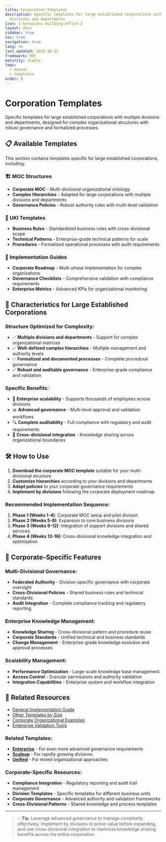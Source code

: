 ```yaml
---
title: Corporation Templates
description: Specific templates for large established corporations with multiple
  divisions and departments
icon: i-heroicons-building-office-2
layout: docs
sidebar: true
toc: true
navigation: true
lang: en
last_updated: 2025-10-21
framework: MEF
maturity: stable
tags:
  - manual
  - templates
order: 0
---
```

# Corporation Templates

Specific templates for large established corporations with multiple divisions and departments, designed for complex organizational structures with robust governance and formalized processes.

## 📋 Available Templates

This section contains templates specific for large established corporations, including:

### 🏗️ MOC Structures
- **Corporate MOC** - Multi-divisional organizational ontology
- **Complex Hierarchies** - Adapted for large corporations with multiple divisions and departments
- **Governance Policies** - Robust authority rules with multi-level validation

### 📝 UKI Templates
- **Business Rules** - Standardized business rules with cross-divisional scope
- **Technical Patterns** - Enterprise-grade technical patterns for scale  
- **Procedures** - Formalized operational processes with audit requirements

### 🚀 Implementation Guides
- **Corporate Roadmap** - Multi-phase implementation for complex organizations
- **Governance Checklists** - Comprehensive validation with compliance requirements
- **Enterprise Metrics** - Advanced KPIs for organizational monitoring

## 🎯 Characteristics for Large Established Corporations

### Structure Optimized for Complexity:
- ✅ **Multiple divisions and departments** - Support for complex organizational matrices
- ✅ **Well-defined complex hierarchies** - Multiple management and authority levels
- ✅ **Formalized and documented processes** - Complete procedural governance
- ✅ **Robust and auditable governance** - Enterprise-grade compliance and validation

### Specific Benefits:
- 🏢 **Enterprise scalability** - Supports thousands of employees across divisions
- 📊 **Advanced governance** - Multi-level approval and validation workflows
- 🔍 **Complete auditability** - Full compliance with regulatory and audit requirements
- 🔗 **Cross-divisional integration** - Knowledge sharing across organizational boundaries

## 🛠️ How to Use

1. **Download the corporate MOC template** suitable for your multi-divisional structure
2. **Customize hierarchies** according to your divisions and departments
3. **Adapt policies** to your corporate governance requirements
4. **Implement by divisions** following the corporate deployment roadmap

### Recommended Implementation Sequence:
1. **Phase 1 (Weeks 1-4)**: Corporate MOC setup and pilot division
2. **Phase 2 (Weeks 5-8)**: Expansion to core business divisions
3. **Phase 3 (Weeks 9-12)**: Integration of support divisions and shared services
4. **Phase 4 (Weeks 13-16)**: Cross-divisional knowledge integration and optimization

## 🎯 Corporate-Specific Features

### Multi-Divisional Governance:
- **Federated Authority** - Division-specific governance with corporate oversight
- **Cross-Divisional Policies** - Shared business rules and technical standards
- **Audit Integration** - Complete compliance tracking and regulatory reporting

### Enterprise Knowledge Management:
- **Knowledge Sharing** - Cross-divisional pattern and procedure reuse
- **Corporate Standards** - Unified technical and business standards
- **Change Management** - Enterprise-grade knowledge evolution and approval processes

### Scalability Management:
- **Performance Optimization** - Large-scale knowledge base management
- **Access Control** - Granular permissions and authority validation
- **Integration Capabilities** - Enterprise system and workflow integration

## 📖 Related Resources

- [General Implementation Guide](../..)
- [Other Templates by Size](..)
- [Corporate Organizational Examples](../../../examples)
- [Enterprise Validation Tools](../../tools)

### Related Templates:
- **[Enterprise](../enterprise)** - For even more advanced governance requirements
- **[Scaleup](../scaleup)** - For rapidly growing divisions
- **[Unified](../unified)** - For mixed organizational approaches

### Corporate-Specific Resources:
- **Compliance Integration** - Regulatory reporting and audit trail management
- **Division Templates** - Specific templates for different business units
- **Corporate Governance** - Advanced authority and validation frameworks
- **Cross-Divisional Patterns** - Shared knowledge and process templates

---

> 💡 **Tip**: Leverage advanced governance to manage complexity effectively. Implement by divisions to prove value before expanding, and use cross-divisional integration to maximize knowledge sharing benefits across the entire corporation.